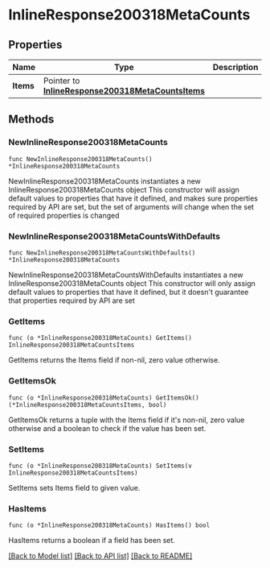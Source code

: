 # InlineResponse200318MetaCounts

## Properties

Name | Type | Description | Notes
------------ | ------------- | ------------- | -------------
**Items** | Pointer to [**InlineResponse200318MetaCountsItems**](InlineResponse200318MetaCountsItems.md) |  | [optional] 

## Methods

### NewInlineResponse200318MetaCounts

`func NewInlineResponse200318MetaCounts() *InlineResponse200318MetaCounts`

NewInlineResponse200318MetaCounts instantiates a new InlineResponse200318MetaCounts object
This constructor will assign default values to properties that have it defined,
and makes sure properties required by API are set, but the set of arguments
will change when the set of required properties is changed

### NewInlineResponse200318MetaCountsWithDefaults

`func NewInlineResponse200318MetaCountsWithDefaults() *InlineResponse200318MetaCounts`

NewInlineResponse200318MetaCountsWithDefaults instantiates a new InlineResponse200318MetaCounts object
This constructor will only assign default values to properties that have it defined,
but it doesn't guarantee that properties required by API are set

### GetItems

`func (o *InlineResponse200318MetaCounts) GetItems() InlineResponse200318MetaCountsItems`

GetItems returns the Items field if non-nil, zero value otherwise.

### GetItemsOk

`func (o *InlineResponse200318MetaCounts) GetItemsOk() (*InlineResponse200318MetaCountsItems, bool)`

GetItemsOk returns a tuple with the Items field if it's non-nil, zero value otherwise
and a boolean to check if the value has been set.

### SetItems

`func (o *InlineResponse200318MetaCounts) SetItems(v InlineResponse200318MetaCountsItems)`

SetItems sets Items field to given value.

### HasItems

`func (o *InlineResponse200318MetaCounts) HasItems() bool`

HasItems returns a boolean if a field has been set.


[[Back to Model list]](../README.md#documentation-for-models) [[Back to API list]](../README.md#documentation-for-api-endpoints) [[Back to README]](../README.md)


